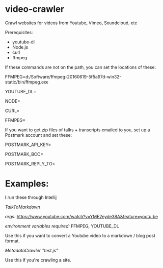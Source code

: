 # video-crawler
Crawl websites for videos from Youtube, Vimeo, Soundcloud, etc

Prerequisites:
- youtube-dl
- Node.js
- curl
- ffmpeg

If these commands are not on the path, you can set the locations of these:

FFMPEG=d:/Software/ffmpeg-20160619-5f5a97d-win32-static/bin/ffmpeg.exe

YOUTUBE_DL=

NODE=

CURL=

FFMPEG=

If you want to get zip files of talks + transcripts emailed to you, set up a Postmark account and set these:

POSTMARK_API_KEY=

POSTMARK_BCC=

POSTMARK_REPLY_TO=

Examples:
========

I run these through Intellij

*TalkToMarkdown*

_args:_ https://www.youtube.com/watch?v=YME2eyde38A&feature=youtu.be

_environment variables required:_ FFMPEG, YOUTUBE_DL

Use this if you want to convert a Youtube video to a markdown / blog post format.

*MetadataCrawler "test.js"*

Use this if you're crawling a site.
